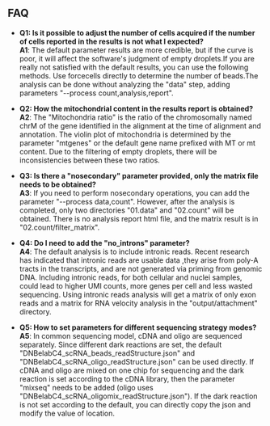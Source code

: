 ## **FAQ**
- **Q1: Is it possible to adjust the number of cells acquired if the number of cells reported in the results is not what I expected?**
<br />**A1**: The default parameter results are more credible, but if the curve is poor, it will affect the software's judgment of empty droplets.If you are really not satisfied with the default results, you can use the following methods. Use forcecells directly to determine the number of beads.The analysis can be done without analyzing the "data" step, adding parameters "--process count,analysis,report".

- **Q2: How the mitochondrial content in the results report is obtained?**
<br />**A2**: The "Mitochondria ratio" is the ratio of the chromosomally named chrM of the gene identified in the alignment at the time of alignment and annotation. The violin plot of mitochondria is determined by the parameter "mtgenes" or the default gene name prefixed with MT or mt content. Due to the filtering of empty droplets, there will be inconsistencies between these two ratios.

- **Q3: Is there a "nosecondary" parameter provided, only the matrix file needs to be obtained?**
<br />**A3**: If you need to perform nosecondary operations, you can add the parameter "--process data,count". However, after the analysis is completed, only two directories "01.data" and "02.count" will be obtained. There is no analysis report html file, and the matrix result is in "02.count/filter_matrix".

- **Q4: Do I need to add the "no_introns" parameter?**
<br />**A4**: The default analysis is to include intronic reads. Recent research has indicated that intronic reads are usable data ,they arise from poly-A tracts in the transcripts, and are not generated via priming from genomic DNA. Including intronic reads, for both cellular and nuclei samples, could lead to higher UMI counts, more genes per cell and less wasted sequencing. Using intronic reads analysis will get a matrix of only exon reads and a matrix for RNA velocity analysis in the "output/attachment" directory.

- **Q5: How to set parameters for different sequencing strategy modes?**
<br />**A5**: In common sequencing model, cDNA and oligo are sequenced separately. Since different dark reactions are set, the default "DNBelabC4_scRNA_beads_readStructure.json" and "DNBelabC4_scRNA_oligo_readStructure.json" can be used directly. If cDNA and oligo are mixed on one chip for sequencing and the dark reaction is set according to the cDNA library, then the parameter "mixseq" needs to be added (oligo uses "DNBelabC4_scRNA_oligomix_readStructure.json"). If the dark reaction is not set according to the default, you can directly copy the json and modify the value of location.

